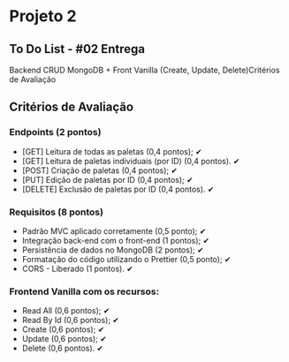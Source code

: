 # Projeto 2

## To Do List - #02 Entrega

Backend CRUD MongoDB + Front Vanilla (Create, Update, Delete)Critérios de Avaliação

## Critérios de Avaliação

### Endpoints (2 pontos)

- [GET] Leitura de todas as paletas (0,4 pontos); ✔
- [GET] Leitura de paletas individuais (por ID) (0,4 pontos). ✔
- [POST] Criação de paletas (0,4 pontos); ✔
- [PUT] Edição de paletas por ID (0,4 pontos); ✔
- [DELETE] Exclusão de paletas por ID (0,4 pontos). ✔

### Requisitos (8 pontos)

- Padrão MVC aplicado corretamente (0,5 ponto); ✔
- Integração back-end com o front-end (1 pontos); ✔
- Persistência de dados no MongoDB (2 pontos); ✔
- Formatação do código utilizando o Prettier (0,5 ponto); ✔
- CORS - Liberado (1 pontos). ✔

### Frontend Vanilla com os recursos:

- Read All (0,6 pontos); ✔
- Read By Id (0,6 pontos); ✔
- Create (0,6 pontos); ✔
- Update (0,6 pontos); ✔
- Delete (0,6 pontos). ✔
